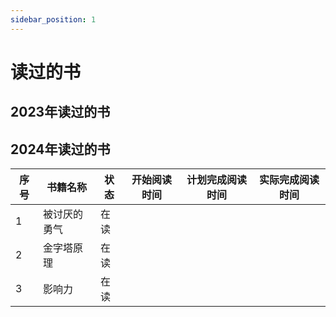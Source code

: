 ```yaml
---
sidebar_position: 1
---
```


# 读过的书

## 2023年读过的书


## 2024年读过的书



| 序号 | 书籍名称     | 状态 | 开始阅读时间 | 计划完成阅读时间 | 实际完成阅读时间 |
| ---- | ------------ | ---- | ------------ | ---------------- | ---------------- |
| 1    | 被讨厌的勇气 | 在读 |              |                  |                  |
| 2    | 金字塔原理   | 在读 |              |                  |                  |
| 3    | 影响力       | 在读 |              |                  |                  |

